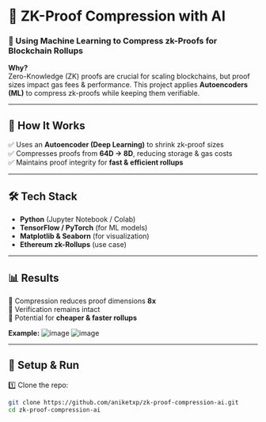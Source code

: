 # 🔗 ZK-Proof Compression with AI  

### 🚀 Using Machine Learning to Compress zk-Proofs for Blockchain Rollups  

**Why?**  
Zero-Knowledge (ZK) proofs are crucial for scaling blockchains, but proof sizes impact gas fees & performance. This project applies **Autoencoders (ML)** to compress zk-proofs while keeping them verifiable.  

---

## 📌 **How It Works**
✅ Uses an **Autoencoder (Deep Learning)** to shrink zk-proof sizes  
✅ Compresses proofs from **64D → 8D**, reducing storage & gas costs  
✅ Maintains proof integrity for **fast & efficient rollups**  

---

## 🛠 **Tech Stack**
- **Python** (Jupyter Notebook / Colab)  
- **TensorFlow / PyTorch** (for ML models)  
- **Matplotlib & Seaborn** (for visualization)  
- **Ethereum zk-Rollups** (use case)  

---

## 📊 **Results**
🔹 Compression reduces proof dimensions **8x**  
🔹 Verification remains intact  
🔹 Potential for **cheaper & faster rollups**  

**Example:**
![image](https://github.com/user-attachments/assets/148f6a81-03b5-4b4f-b669-a3cf081d20d1)
![image](https://github.com/user-attachments/assets/3cc81ad9-511f-4cc0-b6c4-9c840db781b5)


---

## 📂 **Setup & Run**
1️⃣ Clone the repo:  
```bash
git clone https://github.com/aniketxp/zk-proof-compression-ai.git  
cd zk-proof-compression-ai  

